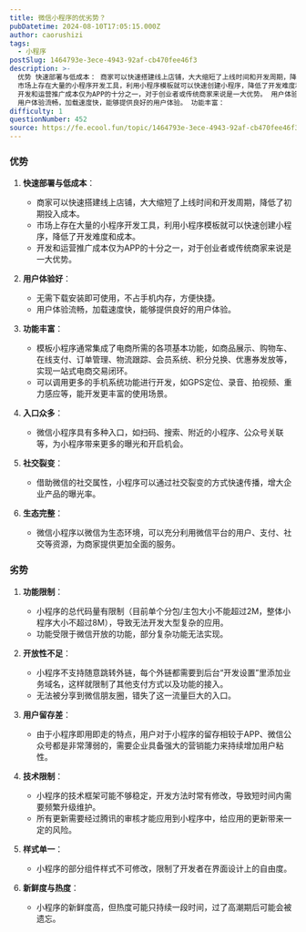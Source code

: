 ```yaml
---
title: 微信小程序的优劣势？
pubDatetime: 2024-08-10T17:05:15.000Z
author: caorushizi
tags:
  - 小程序
postSlug: 1464793e-3ece-4943-92af-cb470fee46f3
description: >-
  优势 快速部署与低成本： 商家可以快速搭建线上店铺，大大缩短了上线时间和开发周期，降低了初期投入成本。
  市场上存在大量的小程序开发工具，利用小程序模板就可以快速创建小程序，降低了开发难度和成本。
  开发和运营推广成本仅为APP的十分之一，对于创业者或传统商家来说是一大优势。 用户体验好： 无需下载安装即可使用，不占手机内存，方便快捷。
  用户体验流畅，加载速度快，能够提供良好的用户体验。 功能丰富：
difficulty: 1
questionNumber: 452
source: https://fe.ecool.fun/topic/1464793e-3ece-4943-92af-cb470fee46f3
---
```


### 优势

1. **快速部署与低成本**：

   - 商家可以快速搭建线上店铺，大大缩短了上线时间和开发周期，降低了初期投入成本。
   - 市场上存在大量的小程序开发工具，利用小程序模板就可以快速创建小程序，降低了开发难度和成本。
   - 开发和运营推广成本仅为APP的十分之一，对于创业者或传统商家来说是一大优势。

2. **用户体验好**：

   - 无需下载安装即可使用，不占手机内存，方便快捷。
   - 用户体验流畅，加载速度快，能够提供良好的用户体验。

3. **功能丰富**：

   - 模板小程序通常集成了电商所需的各项基本功能，如商品展示、购物车、在线支付、订单管理、物流跟踪、会员系统、积分兑换、优惠券发放等，实现一站式电商交易闭环。
   - 可以调用更多的手机系统功能进行开发，如GPS定位、录音、拍视频、重力感应等，能开发更丰富的使用场景。

4. **入口众多**：

   - 微信小程序具有多种入口，如扫码、搜索、附近的小程序、公众号关联等，为小程序带来更多的曝光和开启机会。

5. **社交裂变**：

   - 借助微信的社交属性，小程序可以通过社交裂变的方式快速传播，增大企业产品的曝光率。

6. **生态完整**：
   - 微信小程序以微信为生态环境，可以充分利用微信平台的用户、支付、社交等资源，为商家提供更加全面的服务。

### 劣势

1. **功能限制**：

   - 小程序的总代码量有限制（目前单个分包/主包大小不能超过2M，整体小程序大小不超过8M），导致无法开发大型复杂的应用。
   - 功能受限于微信开放的功能，部分复杂功能无法实现。

2. **开放性不足**：

   - 小程序不支持随意跳转外链，每个外链都需要到后台“开发设置”里添加业务域名，这样就限制了其他支付方式以及功能的接入。
   - 无法被分享到微信朋友圈，错失了这一流量巨大的入口。

3. **用户留存差**：

   - 由于小程序即用即走的特点，用户对于小程序的留存相较于APP、微信公众号都是非常薄弱的，需要企业具备强大的营销能力来持续增加用户粘性。

4. **技术限制**：

   - 小程序的技术框架可能不够稳定，开发方法时常有修改，导致短时间内需要频繁升级维护。
   - 所有更新需要经过腾讯的审核才能应用到小程序中，给应用的更新带来一定的风险。

5. **样式单一**：

   - 小程序的部分组件样式不可修改，限制了开发者在界面设计上的自由度。

6. **新鲜度与热度**：
   - 小程序的新鲜度高，但热度可能只持续一段时间，过了高潮期后可能会被遗忘。
